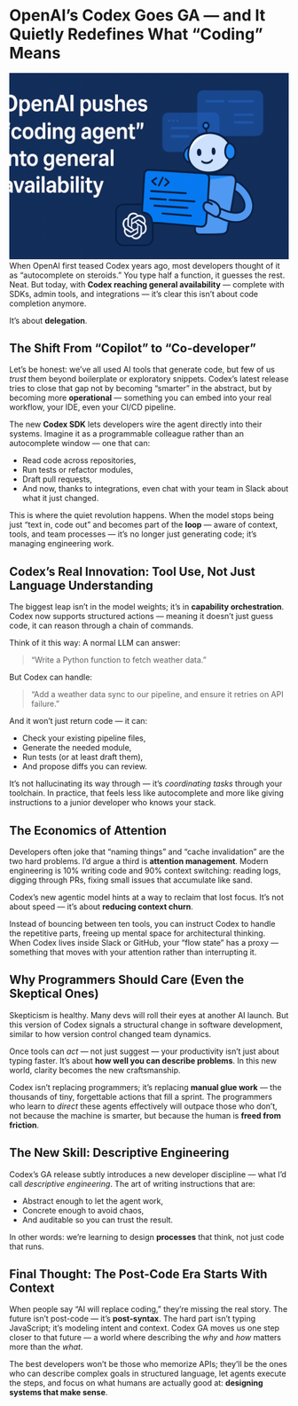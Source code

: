 # OpenAI’s Codex Goes GA — and It Quietly Redefines What “Coding” Means
![cover]
When OpenAI first teased Codex years ago, most developers thought of it as “autocomplete on steroids.” You type half a function, it guesses the rest. Neat. But today, with **Codex reaching general availability** — complete with SDKs, admin tools, and integrations — it’s clear this isn’t about code completion anymore.

It’s about **delegation**.

## The Shift From “Copilot” to “Co-developer”

Let’s be honest: we’ve all used AI tools that generate code, but few of us *trust* them beyond boilerplate or exploratory snippets. Codex’s latest release tries to close that gap not by becoming “smarter” in the abstract, but by becoming more **operational** — something you can embed into your real workflow, your IDE, even your CI/CD pipeline.

The new **Codex SDK** lets developers wire the agent directly into their systems. Imagine it as a programmable colleague rather than an autocomplete window — one that can:

* Read code across repositories,
* Run tests or refactor modules,
* Draft pull requests,
* And now, thanks to integrations, even chat with your team in Slack about what it just changed.

This is where the quiet revolution happens. When the model stops being just “text in, code out” and becomes part of the **loop** — aware of context, tools, and team processes — it’s no longer just generating code; it’s managing engineering work.

## Codex’s Real Innovation: Tool Use, Not Just Language Understanding

The biggest leap isn’t in the model weights; it’s in **capability orchestration**. Codex now supports structured actions — meaning it doesn’t just guess code, it can reason through a chain of commands.

Think of it this way:
A normal LLM can answer:

> “Write a Python function to fetch weather data.”

But Codex can handle:

> “Add a weather data sync to our pipeline, and ensure it retries on API failure.”

And it won’t just return code — it can:

* Check your existing pipeline files,
* Generate the needed module,
* Run tests (or at least draft them),
* And propose diffs you can review.

It’s not hallucinating its way through — it’s *coordinating tasks* through your toolchain. In practice, that feels less like autocomplete and more like giving instructions to a junior developer who knows your stack.

## The Economics of Attention

Developers often joke that “naming things” and “cache invalidation” are the two hard problems. I’d argue a third is **attention management**. Modern engineering is 10% writing code and 90% context switching: reading logs, digging through PRs, fixing small issues that accumulate like sand.

Codex’s new agentic model hints at a way to reclaim that lost focus. It’s not about speed — it’s about **reducing context churn**.

Instead of bouncing between ten tools, you can instruct Codex to handle the repetitive parts, freeing up mental space for architectural thinking. When Codex lives inside Slack or GitHub, your “flow state” has a proxy — something that moves with your attention rather than interrupting it.

## Why Programmers Should Care (Even the Skeptical Ones)

Skepticism is healthy. Many devs will roll their eyes at another AI launch. But this version of Codex signals a structural change in software development, similar to how version control changed team dynamics.

Once tools can *act* — not just suggest — your productivity isn’t just about typing faster. It’s about **how well you can describe problems**.
In this new world, clarity becomes the new craftsmanship.

Codex isn’t replacing programmers; it’s replacing **manual glue work** — the thousands of tiny, forgettable actions that fill a sprint. The programmers who learn to *direct* these agents effectively will outpace those who don’t, not because the machine is smarter, but because the human is **freed from friction**.

## The New Skill: Descriptive Engineering

Codex’s GA release subtly introduces a new developer discipline — what I’d call *descriptive engineering*. The art of writing instructions that are:

* Abstract enough to let the agent work,
* Concrete enough to avoid chaos,
* And auditable so you can trust the result.

In other words: we’re learning to design **processes** that think, not just code that runs.

## Final Thought: The Post-Code Era Starts With Context

When people say “AI will replace coding,” they’re missing the real story. The future isn’t post-code — it’s **post-syntax**.
The hard part isn’t typing JavaScript; it’s modeling intent and context. Codex GA moves us one step closer to that future — a world where describing the *why* and *how* matters more than the *what*.

The best developers won’t be those who memorize APIs; they’ll be the ones who can describe complex goals in structured language, let agents execute the steps, and focus on what humans are actually good at: **designing systems that make sense**.

[cover]: ./cover.png